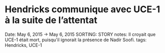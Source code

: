 # Hendricks communique avec UCE-1 à la suite de l’attentat

Date: May 6, 2015 → May 6, 2015
SORTING: STORY
notes: Il croyait que UCE-1 était mort, puisqu’il ignorait la présence de Nadir Soofi.
tags: Hendricks, UCE-1